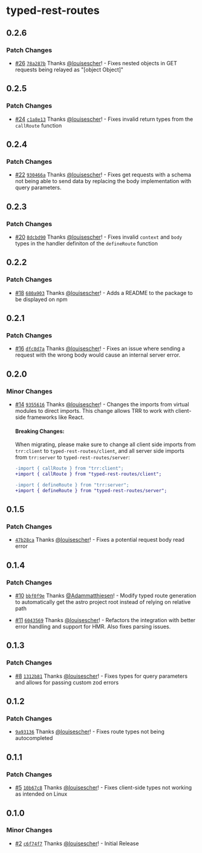 # typed-rest-routes

## 0.2.6

### Patch Changes

- [#26](https://github.com/louisescher/typed-rest-routes/pull/26) [`78a287b`](https://github.com/louisescher/typed-rest-routes/commit/78a287bd07e24a7a90f2bd17e608b7b2b43ee03f) Thanks [@louisescher](https://github.com/louisescher)! - Fixes nested objects in GET requests being relayed as "[object Object]"

## 0.2.5

### Patch Changes

- [#24](https://github.com/louisescher/typed-rest-routes/pull/24) [`c1a8e13`](https://github.com/louisescher/typed-rest-routes/commit/c1a8e13d926006fcf38eee161f4c91c3e276f34a) Thanks [@louisescher](https://github.com/louisescher)! - Fixes invalid return types from the `callRoute` function

## 0.2.4

### Patch Changes

- [#22](https://github.com/louisescher/typed-rest-routes/pull/22) [`930466a`](https://github.com/louisescher/typed-rest-routes/commit/930466aa2789c4674e6418e3bdcfd795230d3612) Thanks [@louisescher](https://github.com/louisescher)! - Fixes get requests with a schema not being able to send data by replacing the body implementation with query parameters.

## 0.2.3

### Patch Changes

- [#20](https://github.com/louisescher/typed-rest-routes/pull/20) [`8dcbd90`](https://github.com/louisescher/typed-rest-routes/commit/8dcbd906f5c664c9f47b5a6f03eab34e453b6726) Thanks [@louisescher](https://github.com/louisescher)! - Fixes invalid `context` and `body` types in the handler definiton of the `defineRoute` function

## 0.2.2

### Patch Changes

- [#18](https://github.com/louisescher/typed-rest-routes/pull/18) [`680a903`](https://github.com/louisescher/typed-rest-routes/commit/680a90304cb0f5c5eb4ff297613926660bd42db8) Thanks [@louisescher](https://github.com/louisescher)! - Adds a README to the package to be displayed on npm

## 0.2.1

### Patch Changes

- [#16](https://github.com/louisescher/typed-rest-routes/pull/16) [`dfc8d7a`](https://github.com/louisescher/typed-rest-routes/commit/dfc8d7ac072e1a18eb67ed37b180981f04c6330a) Thanks [@louisescher](https://github.com/louisescher)! - Fixes an issue where sending a request with the wrong body would cause an internal server error.

## 0.2.0

### Minor Changes

- [#14](https://github.com/louisescher/typed-rest-routes/pull/14) [`9355616`](https://github.com/louisescher/typed-rest-routes/commit/9355616430d12be2ed318d1a039f6bcb68344814) Thanks [@louisescher](https://github.com/louisescher)! - Changes the imports from virtual modules to direct imports. This change allows TRR to work with client-side frameworks like React.

  #### Breaking Changes:

  When migrating, please make sure to change all client side imports from `trr:client` to `typed-rest-routes/client`, and all server side imports from `trr:server` to `typed-rest-routes/server`:

  ```diff
  -import { callRoute } from "trr:client";
  +import { callRoute } from "typed-rest-routes/client";
  ```

  ```diff
  -import { defineRoute } from "trr:server";
  +import { defineRoute } from "typed-rest-routes/server";
  ```

## 0.1.5

### Patch Changes

- [`47b28ca`](https://github.com/louisescher/typed-rest-routes/commit/47b28ca68ede553d7a10747e8649f355d461ce8f) Thanks [@louisescher](https://github.com/louisescher)! - Fixes a potential request body read error

## 0.1.4

### Patch Changes

- [#10](https://github.com/louisescher/typed-rest-routes/pull/10) [`bbf0f9e`](https://github.com/louisescher/typed-rest-routes/commit/bbf0f9e9950e6c11433bcafcd0b57ac184a90574) Thanks [@Adammatthiesen](https://github.com/Adammatthiesen)! - Modify typed route generation to automatically get the astro project root instead of relying on relative path

- [#11](https://github.com/louisescher/typed-rest-routes/pull/11) [`6043569`](https://github.com/louisescher/typed-rest-routes/commit/604356954c6cf49c7c7a39b9de86687a577bc931) Thanks [@louisescher](https://github.com/louisescher)! - Refactors the integration with better error handling and support for HMR. Also fixes parsing issues.

## 0.1.3

### Patch Changes

- [#8](https://github.com/louisescher/typed-rest-routes/pull/8) [`1312b81`](https://github.com/louisescher/typed-rest-routes/commit/1312b81f564653390b1f1394ce32a6de5f51aae0) Thanks [@louisescher](https://github.com/louisescher)! - Fixes types for query parameters and allows for passing custom zod errors

## 0.1.2

### Patch Changes

- [`9a93136`](https://github.com/louisescher/typed-rest-routes/commit/9a93136c98739210f52eb960566cf7296c5782cd) Thanks [@louisescher](https://github.com/louisescher)! - Fixes route types not being autocompleted

## 0.1.1

### Patch Changes

- [#5](https://github.com/louisescher/typed-rest-routes/pull/5) [`10b67c8`](https://github.com/louisescher/typed-rest-routes/commit/10b67c8e4a8cd0de8e717e35e05c45ab173da5fc) Thanks [@louisescher](https://github.com/louisescher)! - Fixes client-side types not working as intended on Linux

## 0.1.0

### Minor Changes

- [#2](https://github.com/louisescher/typed-rest-routes/pull/2) [`c6f74f7`](https://github.com/louisescher/typed-rest-routes/commit/c6f74f7ba77dc1b0089294b44294a5673ab14aaf) Thanks [@louisescher](https://github.com/louisescher)! - Initial Release
